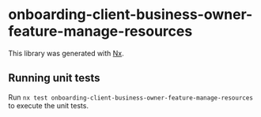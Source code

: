 # onboarding-client-business-owner-feature-manage-resources

This library was generated with [Nx](https://nx.dev).

## Running unit tests

Run `nx test onboarding-client-business-owner-feature-manage-resources` to execute the unit tests.
